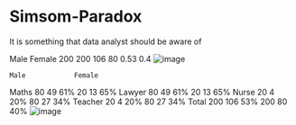 # Simsom-Paradox
It is something that data analyst should be aware of

Male	Female
200	200
106	80
0.53	0.4
![image](https://user-images.githubusercontent.com/115760798/195812391-26240212-dc64-4a94-aac9-e7cff7a46b14.png)




	Male			Female		
Maths	80	49	61%	20	13	65%
Lawyer	80	49	61%	20	13	65%
Nurse	20	4	20%	80	27	34%
Teacher	20	4	20%	80	27	34%
Total	200	106	53%	200	80	40%
![image](https://user-images.githubusercontent.com/115760798/195812414-b447e780-463c-417d-b8f2-eb0f554e6541.png)


